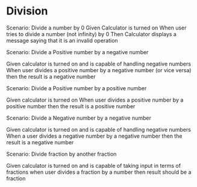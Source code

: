 # Division

Scenario: Divide a number by 0
Given Calculator is turned on
When user tries to divide a number (not infinity) by 0
Then Calculator displays a message saying that it is an invalid operation

Scenario: Divide a Positive number by a negative number

Given calculator is turned on and is capable of handling negative numbers
When user divides a positive number by a negative number (or vice versa)
then the result is a negative number

Scenario: Divide a Positive number by a positive number

Given calculator is turned on
When user divides a positive number by a positive number
then the result is a positive number

Scenario: Divide a Negative number by a negative number

Given calculator is turned on and is capable of handling negative numbers
When a user divides a negative number by a negative number
then the result is a negative number

Scenario: Divide fraction by another fraction

Given calculator is turned on and is capable of taking input
in terms of fractions
when user divides a fraction by a number
then result should be a fraction
